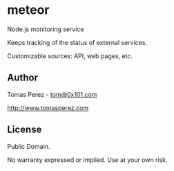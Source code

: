 meteor
======
Node.js monitoring service

Keeps tracking of the status of external services.

Customizable sources: API, web pages, etc.

Author
----------
Tomas Perez - tom@0x101.com

http://www.tomasperez.com

License
-----------
Public Domain.

No warranty expressed or implied. Use at your own risk.
